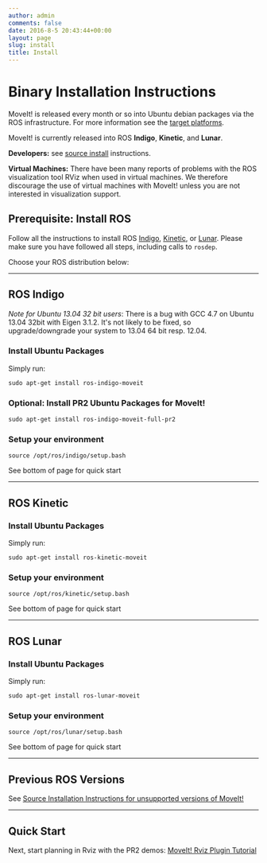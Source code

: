 ```yaml
---
author: admin
comments: false
date: 2016-8-5 20:43:44+00:00
layout: page
slug: install
title: Install
---
```


# Binary Installation Instructions

MoveIt! is released every month or so into Ubuntu debian packages via the ROS infrastructure. For more information see the [target platforms](http://www.ros.org/reps/rep-0003.html).

MoveIt! is currently released into ROS **Indigo**,  **Kinetic**, and **Lunar**.

**Developers:** see [source install](source/) instructions.

**Virtual Machines:** There have been many reports of problems with the ROS visualization tool RViz when used in virtual machines.
We therefore discourage the use of virtual machines with MoveIt! unless you are not interested in visualization support.

## Prerequisite: Install ROS

Follow all the instructions to install ROS [Indigo](http://www.ros.org/wiki/indigo/Installation/Ubuntu), [Kinetic](http://www.ros.org/wiki/kinetic/Installation/Ubuntu), or
[Lunar](http://www.ros.org/wiki/lunar/Installation/Ubuntu). Please make sure you have followed all steps, including calls to ``rosdep``.

Choose your ROS distribution below:

* * *

## ROS Indigo

*Note for Ubuntu 13.04 32 bit users*: There is a bug with GCC 4.7 on Ubuntu 13.04 32bit with Eigen 3.1.2. It's not likely to be fixed, so upgrade/downgrade your system to 13.04 64 bit resp. 12.04.

### Install Ubuntu Packages

Simply run:

    sudo apt-get install ros-indigo-moveit

### Optional: Install PR2 Ubuntu Packages for MoveIt!

    sudo apt-get install ros-indigo-moveit-full-pr2

### Setup your environment

    source /opt/ros/indigo/setup.bash

See bottom of page for quick start

* * *

## ROS Kinetic

### Install Ubuntu Packages

Simply run:

    sudo apt-get install ros-kinetic-moveit

### Setup your environment

    source /opt/ros/kinetic/setup.bash

See bottom of page for quick start

* * *

## ROS Lunar

### Install Ubuntu Packages

Simply run:

    sudo apt-get install ros-lunar-moveit

### Setup your environment

    source /opt/ros/lunar/setup.bash

See bottom of page for quick start

* * *

## Previous ROS Versions

See [Source Installation Instructions for unsupported versions of MoveIt!](deprecated)

* * *

## Quick Start

Next, start planning in Rviz with the PR2 demos: [MoveIt! Rviz Plugin Tutorial](http://docs.ros.org/kinetic/api/moveit_tutorials/html/doc/ros_visualization/visualization_tutorial.html)
